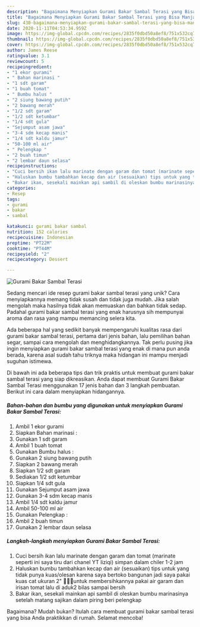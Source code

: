 ```yaml
---
description: "Bagaimana Menyiapkan Gurami Bakar Sambal Terasi yang Bisa Manjain Lidah"
title: "Bagaimana Menyiapkan Gurami Bakar Sambal Terasi yang Bisa Manjain Lidah"
slug: 430-bagaimana-menyiapkan-gurami-bakar-sambal-terasi-yang-bisa-manjain-lidah
date: 2020-11-11T04:53:34.959Z
image: https://img-global.cpcdn.com/recipes/2835f0dbd50a8ef8/751x532cq70/gurami-bakar-sambal-terasi-foto-resep-utama.jpg
thumbnail: https://img-global.cpcdn.com/recipes/2835f0dbd50a8ef8/751x532cq70/gurami-bakar-sambal-terasi-foto-resep-utama.jpg
cover: https://img-global.cpcdn.com/recipes/2835f0dbd50a8ef8/751x532cq70/gurami-bakar-sambal-terasi-foto-resep-utama.jpg
author: James Reese
ratingvalue: 3.1
reviewcount: 5
recipeingredient:
- "1 ekor gurami"
- " Bahan marinasi "
- "1 sdt garam"
- "1 buah tomat"
- " Bumbu halus "
- "2 siung bawang putih"
- "2 bawang merah"
- "1/2 sdt garam"
- "1/2 sdt ketumbar"
- "1/4 sdt gula"
- "Sejumput asam jawa"
- "3-4 sdm kecap manis"
- "1/4 sdt kaldu jamur"
- "50-100 ml air"
- " Pelengkap "
- "2 buah timun"
- "2 lembar daun selasa"
recipeinstructions:
- "Cuci bersih ikan lalu marinate dengan garam dan tomat (marinate seperti ini saya tiru dari chanel YT liziqi) simpan dalam chiler 1-2 jam"
- "Haluskan bumbu tambahkan kecap dan air (sesuaikan) tips untuk yang tidak punya kuas/olesan karena saya bertoko bangunan jadi saya pakai kuas cat ukuran 2&#34; 🙏🏻😅untuk membersihkannya pakai air garam dan irisan tomat lalu di aduk2 bilas sampai bersih"
- "Bakar ikan, sesekali mainkan api sambil di oleskan bumbu marinasinya setelah matang sajikan dalam piring beri pelengkap"
categories:
- Resep
tags:
- gurami
- bakar
- sambal

katakunci: gurami bakar sambal 
nutrition: 152 calories
recipecuisine: Indonesian
preptime: "PT22M"
cooktime: "PT44M"
recipeyield: "2"
recipecategory: Dessert

---
```



![Gurami Bakar Sambal Terasi](https://img-global.cpcdn.com/recipes/2835f0dbd50a8ef8/751x532cq70/gurami-bakar-sambal-terasi-foto-resep-utama.jpg)

Sedang mencari ide resep gurami bakar sambal terasi yang unik? Cara menyiapkannya memang tidak susah dan tidak juga mudah. Jika salah mengolah maka hasilnya tidak akan memuaskan dan bahkan tidak sedap. Padahal gurami bakar sambal terasi yang enak harusnya sih mempunyai aroma dan rasa yang mampu memancing selera kita.

Ada beberapa hal yang sedikit banyak mempengaruhi kualitas rasa dari gurami bakar sambal terasi, pertama dari jenis bahan, lalu pemilihan bahan segar, sampai cara mengolah dan menghidangkannya. Tak perlu pusing jika ingin menyiapkan gurami bakar sambal terasi yang enak di mana pun anda berada, karena asal sudah tahu triknya maka hidangan ini mampu menjadi suguhan istimewa.




Di bawah ini ada beberapa tips dan trik praktis untuk membuat gurami bakar sambal terasi yang siap dikreasikan. Anda dapat membuat Gurami Bakar Sambal Terasi menggunakan 17 jenis bahan dan 3 langkah pembuatan. Berikut ini cara dalam menyiapkan hidangannya.

<!--inarticleads1-->

##### Bahan-bahan dan bumbu yang digunakan untuk menyiapkan Gurami Bakar Sambal Terasi:

1. Ambil 1 ekor gurami
1. Siapkan  Bahan marinasi :
1. Gunakan 1 sdt garam
1. Ambil 1 buah tomat
1. Gunakan  Bumbu halus :
1. Gunakan 2 siung bawang putih
1. Siapkan 2 bawang merah
1. Siapkan 1/2 sdt garam
1. Sediakan 1/2 sdt ketumbar
1. Siapkan 1/4 sdt gula
1. Gunakan Sejumput asam jawa
1. Gunakan 3-4 sdm kecap manis
1. Ambil 1/4 sdt kaldu jamur
1. Ambil 50-100 ml air
1. Gunakan  Pelengkap :
1. Ambil 2 buah timun
1. Gunakan 2 lembar daun selasa




<!--inarticleads2-->

##### Langkah-langkah menyiapkan Gurami Bakar Sambal Terasi:

1. Cuci bersih ikan lalu marinate dengan garam dan tomat (marinate seperti ini saya tiru dari chanel YT liziqi) simpan dalam chiler 1-2 jam
1. Haluskan bumbu tambahkan kecap dan air (sesuaikan) tips untuk yang tidak punya kuas/olesan karena saya bertoko bangunan jadi saya pakai kuas cat ukuran 2&#34; 🙏🏻😅untuk membersihkannya pakai air garam dan irisan tomat lalu di aduk2 bilas sampai bersih
1. Bakar ikan, sesekali mainkan api sambil di oleskan bumbu marinasinya setelah matang sajikan dalam piring beri pelengkap




Bagaimana? Mudah bukan? Itulah cara membuat gurami bakar sambal terasi yang bisa Anda praktikkan di rumah. Selamat mencoba!
